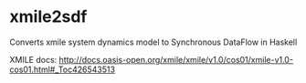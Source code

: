 # xmile2sdf
Converts xmile system dynamics model to Synchronous DataFlow in Haskell

XMILE docs: http://docs.oasis-open.org/xmile/xmile/v1.0/cos01/xmile-v1.0-cos01.html#_Toc426543513
